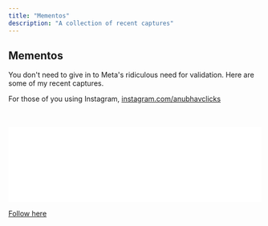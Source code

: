 ```yaml
---
title: "Mementos"
description: "A collection of recent captures"
---
```

## Mementos

You don't need to give in to Meta's ridiculous need for validation. Here are some of my recent captures.

For those of you using Instagram, [instagram.com/anubhavclicks](https://www.instagram.com/anubhavclicks/)

<br>
<br>

<!-- LightWidget WIDGET -->
<div class="lightwidget-widget">
	<script src="https://cdn.lightwidget.com/widgets/lightwidget.js"></script><iframe src="//lightwidget.com/widgets/51c1cc0dac535176916b5e644cb4bd24.html" scrolling="no" allowtransparency="true" class="lightwidget-widget" style="width:100%;border:0;overflow:hidden;"></iframe>
</div>

[Follow here](https://www.instagram.com/anubhavclicks/)